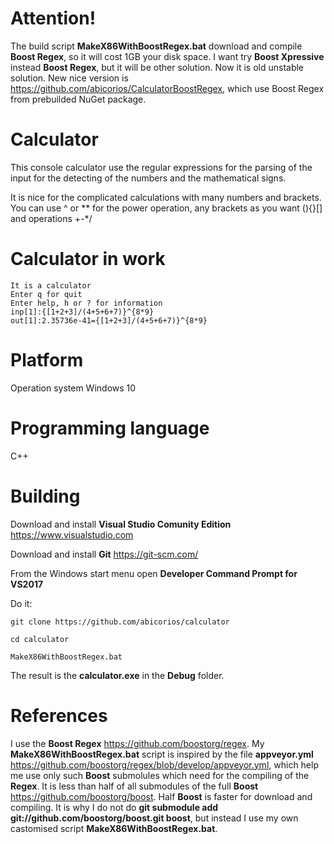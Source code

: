 # Attention!
The build script **MakeX86WithBoostRegex.bat** download and compile **Boost Regex**, so it will cost 1GB your disk space. I want try **Boost Xpressive** instead **Boost Regex**, but it will be other solution. Now it is old unstable solution. New nice version is https://github.com/abicorios/CalculatorBoostRegex, which use Boost Regex from prebuilded NuGet package.

# Calculator
This console calculator use the regular expressions for the parsing of the input for the detecting of the numbers and the mathematical signs.

It is nice for the complicated calculations with many numbers and brackets. You can use ^ or ** for the power operation, any brackets as you want (){}[] and operations +-*/

# Calculator in work
```
It is a calculator
Enter q for quit
Enter help, h or ? for information
inp[1]:{[1+2+3]/(4+5+6+7)}^{8*9}
out[1]:2.35736e-41={[1+2+3]/(4+5+6+7)}^{8*9}
```
# Platform

Operation system Windows 10

# Programming language

C++

# Building
Download and install **Visual Studio Comunity Edition** https://www.visualstudio.com

Download and install **Git** https://git-scm.com/

From the Windows start menu open **Developer Command Prompt for VS2017**

Do it:

```
git clone https://github.com/abicorios/calculator

cd calculator

MakeX86WithBoostRegex.bat
```

The result is the **calculator.exe** in the **Debug** folder.

# References
I use the **Boost Regex** https://github.com/boostorg/regex. 
My **MakeX86WithBoostRegex.bat** script is inspired by the file **appveyor.yml** https://github.com/boostorg/regex/blob/develop/appveyor.yml, which help me use only such **Boost** submolules which need for the compiling of the **Regex**. It is less than half of all submodules of the full **Boost** https://github.com/boostorg/boost. Half **Boost** is faster for download and compiling. It is why I do not do **git submodule add git://github.com/boostorg/boost.git boost**, but instead I use my own castomised script **MakeX86WithBoostRegex.bat**.
